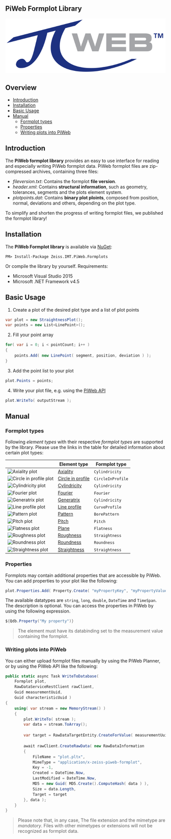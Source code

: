 [logo]: docs/gfx/Logo.png "PiWeb Logo"
[axiality]: docs/gfx/32px/AxialityplotElement.png "Axiality plot"
[pattern]: docs/gfx/32px/BorepatternplotElement.png "Pattern plot"
[roundness]: docs/gfx/32px/CircleplotElement.png "Roundness plot"
[circleinprofile]: docs/gfx/32px/CircleprofileplotElement.png "Circle in profile plot"
[lineprofile]:docs/gfx/32px/CurveplotElement.png "Line profile plot"
[cylindricity]: docs/gfx/32px/CylinderplotElement.png "Cylindricity plot"
[straightness]: docs/gfx/32px/LineplotElement.png "Straightness plot"
[pitch]: docs/gfx/32px/PitchplotElement.png "Pitch plot"
[flatness]: docs/gfx/32px/PlaneplotElement.png "Flatness plot"
[roughness]: docs/gfx/32px/RoughnessplotElement.png "Roughness plot"
[generatrix]: docs/gfx/32px/SurfaceLineplotElement.png "Generatrix plot"
[fourier]: docs/gfx/32px/FourierplotElement.png "Fourier plot"

<br/>

## PiWeb Formplot Library

![alt text][logo]


## Overview

- [Introduction](#introduction)
- [Installation](#installation)
- [Basic Usage](#basic-usage)
- [Manual](#manual)
	- [Formplot types](#formplot-types)
	- [Properties](#properties)
	- [Writing plots into PiWeb](#writing-plots-into-piWeb)

## Introduction

The **PiWeb formplot library** provides an easy to use interface for reading and especially writing PiWeb formplot data. PiWeb formplot files are zip-compressed archives, containing three files:

* *fileversion.txt*: Contains the formplot **file version**.
* *header.xml*: Contains **structural information**, such as geometry, tolerances, segments and the plots element system.
* *plotpoints.dat*: Contains **binary plot ploints**, composed from position, normal, deviations and others, depending on the plot type.

To simplify and shorten the progress of writing formplot files, we published the formplot library!


## Installation

The **PiWeb Formplot library** is available via [NuGet](https://www.nuget.org/packages/Zeiss.IMT.PiWeb.Formplots/):

```
PM> Install-Package Zeiss.IMT.PiWeb.Formplots
```
Or compile the library by yourself. Requirements:

* Microsoft Visual Studio 2015
* Microsoft .NET Framework v4.5

## Basic Usage

1. Create a plot of the desired plot type and a list of plot points
```csharp
var plot = new StraightnessPlot();
var points = new List<LinePoint>();
```
2. Fill your point array
```csharp
for( var i = 0; i < pointCount; i++ )
{
	points.Add( new LinePoint( segment, position, deviation ) );
}
```
3. Add the point list to your plot
```csharp
plot.Points = points;
```
4. Write your plot file, e.g. using the [PiWeb API](https://github.com/ZEISS-PiWeb/PiWeb-Api)
```csharp
plot.WriteTo( outputStream );
```

## Manual

### Formplot types

Following _element types_ with their respective _formplot types_ are supported by the library. Please use the links in the table for detailed information about certain plot types:

|  |Element type | Formplot type |
|---|------------- |-------------|
| ![][axiality]| [Axiality](docs/Plots/Axiality.md) | `Cylindricity` |
| ![][circleinprofile]| [Circle in profile](docs/Plots/CircleInProfile.md) | `CircleInProfile` |  
| ![][cylindricity]| [Cylindricity](docs/Plots/Cylindricity.md) |  `Cylindricity` |
| ![][fourier]| [Fourier](docs/Plots/Fourier.md) |  `Fourier` |
| ![][generatrix]| [Generatrix](docs/Plots/Generatrix.md) |  `Cylindricity` |
| ![][lineprofile]| [Line profile](docs/Plots/LineProfile.md) |  `CurveProfile` |
| ![][pattern]| [Pattern](docs/Plots/Pattern.md) |  `BorePattern` |
| ![][pitch]| [Pitch](docs/Plots/Pitch.md) |  `Pitch` |
| ![][flatness]| [Plane](docs/Plots/Plane.md) |  `Flatness` |
| ![][roughness]| [Roughness](docs/Plots/Line.md) |  `Straightness` |
| ![][roundness]| [Roundness](docs/Plots/Circle.md) |  `Roundness` |
| ![][straightness]| [Straightness](docs/Plots/Line.md) |  `Straightness` |

### Properties

Formplots may contain additional properties that are accessible by PiWeb. You can add properties to your plot like the following:

```csharp
plot.Properties.Add( Property.Create( "myPropertyKey", "myPropertyValue", "propertyDescription" ) );
```
The available datatypes are `string`, `long`, `double`, `DateTime` and `TimeSpan`. The description is optional.
You can access the properties in PiWeb by using the following expression. 

```csharp
${Qdb.Property("My property")}
```

> The element must have its databinding set to the measurement value containing the formplot.

### Writing plots into PiWeb

You can either upload formplot files manually by using the PiWeb Planner, or by using the PiWeb API like the following:

```csharp
public static async Task WriteToDatabase( 
	Formplot plot, 
	RawDataServiceRestClient rawClient, 
	Guid measurementUuid, 
	Guid characteristicUuid )
{
	using( var stream = new MemoryStream() )
	{
		plot.WriteTo( stream );
		var data = stream.ToArray();

		var target = RawDataTargetEntity.CreateForValue( measurementUuid, characteristicUuid );

		await rawClient.CreateRawData( new RawDataInformation
		{
			FileName = "plot.pltx",								
			MimeType = "application/x-zeiss-piweb-formplot",
			Key = -1,
			Created = DateTime.Now,
			LastModified = DateTime.Now,
			MD5 = new Guid( MD5.Create().ComputeHash( data ) ),
			Size = data.Length,
			Target = target
		}, data );
	}
}
```

>Please note that, in any case, The file extension and the mimetype are *mandatory*. Files with other mimetypes or extensions will not be recognized as formplot data.

<br/>
<br/>
